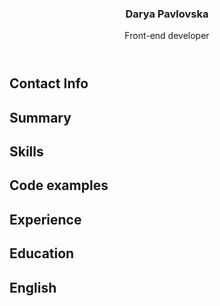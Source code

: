 <!doctype html>
<html lang="en">

<head>
  <meta charset="UTF-8">
  <meta name="viewport" content="width=device-width, initial-scale=1.0">
  <title>Darya Pavlovska</title>
</head>

<body>
  <article>
    <section>
      <header>
        <h1>Darya Pavlovska</h1>
        <p>Front-end developer</p>
      </header>
      <section>
        <h2>Contact Info</h2>
        <p></p>
      </section>
      <section>
        <h2>Summary</h2>
      <section>  
      <section>
        <h2>Skills</h2>
      <section> 
      <section>
        <h2>Code examples</h2>
      <section> 
      <section>
        <h2>Experience</h2>
      <section> 
      <section>
        <h2>Education</h2>
      <section> 
      <section>
        <h2>English</h2>
      <section>  
</body>

</html>